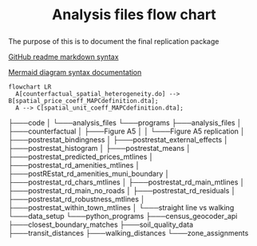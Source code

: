 # <p align="center"> Analysis files flow chart </p>
The purpose of this is to document the final replication package

[GitHub readme markdown syntax](https://github.com/darsaveli/Readme-Markdown-Syntax)

[Mermaid diagram syntax documentation](https://mermaid.js.org/syntax/flowchart.html)

```mermaid
flowchart LR
  A[counterfactual_spatial_heterogeneity.do] --> B[spatial_price_coeff_MAPCdefinition.dta];
  A --> C[spatial_unit_coeff_MAPCdefinition.dta];
```
├───code
│   └───analysis_files
└───programs
    ├───analysis_files
    │   ├───counterfactual
    │   ├───Figure A5
    │   │   └───Figure A5 replication
    │   ├───postrestat_bindingness
    │   ├───postrestat_external_effects
    │   ├───postrestat_histogram
    │   ├───postrestat_means
    │   ├───postrestat_predicted_prices_mtlines
    │   ├───postrestat_rd_amenities_mtlines
    │   ├───postREstat_rd_amenities_muni_boundary
    │   ├───postrestat_rd_chars_mtlines
    │   ├───postrestat_rd_main_mtlines
    │   ├───postrestat_rd_main_no_roads
    │   ├───postrestat_rd_residuals
    │   ├───postrestat_rd_robustness_mtlines
    │   ├───postrestat_within_town_mtlines
    │   └───straight line vs walking
    └───data_setup
        └───python_programs
            ├───census_geocoder_api
            ├───closest_boundary_matches
            ├───soil_quality_data
            ├───transit_distances
            ├───walking_distances
            └───zone_assignments
